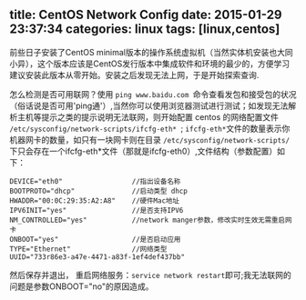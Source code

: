 title: CentOS Network Config
date: 2015-01-29 23:37:34
categories: linux
tags: [linux,centos]
---
前些日子安装了CentOS minimal版本的操作系统虚拟机（当然实体机安装也大同小异），这个版本应该是CentOS发行版本中集成软件和环境的最少的，方便学习建议安装此版本从零开始。安装之后发现无法上网，于是开始探索查询.

怎么检测是否可用联网？使用 `ping www.baidu.com `命令查看发包和接受包的状况（俗话说是否可用'ping通'）,当然你可以使用浏览器测试进行测试；如发现无法解析主机等提示之类的提示说明无法联网，则开始配置 centos 的网络配置文件 `/etc/sysconfig/network-scripts/ifcfg-eth* `; ` ifcfg-eth* `文件的数量表示你机器网卡的数量，如只有一块网卡则在目录 ` /etc/sysconfig/network-scripts/ ` 下只会存在一个ifcfg-eth*文件（那就是ifcfg-eth0）,文件结构（参数配置）如下：
          	
	DEVICE="eth0"				  //指出设备名称
	BOOTPROTO="dhcp"			  //启动类型 dhcp
	HWADDR="00:0C:29:35:A2:A8"	  //硬件Mac地址
	IPV6INIT="yes"				  //是否支持IPV6
	NM_CONTROLLED="yes"			  //network manger参数，修改实时生效无需重启网卡
	ONBOOT="yes"			 	  //是否启动应用
	TYPE="Ethernet"				  //网络类型
	UUID="733r86e3-a47e-4471-a83f-1ef4def437bb"

然后保存并退出， 重启网络服务：` service network restart `即可;我无法联网的问题是参数ONBOOT="no"的原因造成。
